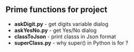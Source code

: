 ## Prime functions for project

- **askDigit.py** - get digits variable dialog
- **askYesNo.py** - get Yes/No dialog
- **classToJson** - print classs in Json format
- **superClass.py** - why super() in Python is for ?


